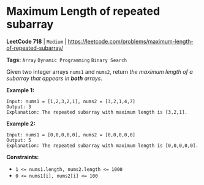# Maximum Length of repeated subarray
**LeetCode 718** | `Medium` | https://leetcode.com/problems/maximum-length-of-repeated-subarray/

**Tags:** `Array` `Dynamic Programming` `Binary Search`

Given two integer arrays `nums1` and `nums2`, return *the maximum length of a subarray that appears in **both** arrays*.

**Example 1:**

```
Input: nums1 = [1,2,3,2,1], nums2 = [3,2,1,4,7]
Output: 3
Explanation: The repeated subarray with maximum length is [3,2,1].

```

**Example 2:**

```
Input: nums1 = [0,0,0,0,0], nums2 = [0,0,0,0,0]
Output: 5
Explanation: The repeated subarray with maximum length is [0,0,0,0,0].

```

**Constraints:**

- `1 <= nums1.length, nums2.length <= 1000`
- `0 <= nums1[i], nums2[i] <= 100`